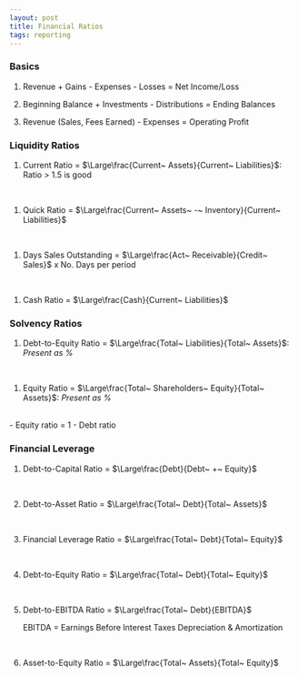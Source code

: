 ```yaml
---
layout: post
title: Financial Ratios
tags: reporting
---
```



### Basics

1. Revenue + Gains - Expenses - Losses = Net Income/Loss

2. Beginning Balance + Investments - Distributions = Ending Balances

3. Revenue (Sales, Fees Earned) - Expenses = Operating Profit

### Liquidity Ratios

1. Current Ratio = $\Large\frac{Current~ Assets}{Current~ Liabilities}$: Ratio > 1.5 is good     
<br>

1. Quick Ratio = $\Large\frac{Current~ Assets~ -~ Inventory}{Current~ Liabilities}$   
<br>

1. Days Sales Outstanding = $\Large\frac{Act~ Receivable}{Credit~ Sales}$ x No. Days per period   
<br>

1. Cash Ratio = $\Large\frac{Cash}{Current~ Liabilities}$  

### Solvency Ratios

1. Debt-to-Equity Ratio = $\Large\frac{Total~ Liabilities}{Total~ Assets}$: *Present as %*   
<br>

1. Equity Ratio = $\Large\frac{Total~ Shareholders~ Equity}{Total~ Assets}$: *Present as %*   
<br> 
   - Equity ratio = 1 - Debt ratio   

### Financial Leverage

1. Debt-to-Capital Ratio = $\Large\frac{Debt}{Debt~ +~ Equity}$   
<br>

2. Debt-to-Asset Ratio = $\Large\frac{Total~ Debt}{Total~ Assets}$    
<br>

3. Financial Leverage Ratio = $\Large\frac{Total~ Debt}{Total~ Equity}$    
<br>

4. Debt-to-Equity Ratio = $\Large\frac{Total~ Debt}{Total~ Equity}$   
<br>

5. Debt-to-EBITDA Ratio = $\Large\frac{Total~ Debt}{EBITDA}$   

   EBITDA = Earnings Before Interest Taxes Depreciation & Amortization   
<br>

6. Asset-to-Equity Ratio = $\Large\frac{Total~ Assets}{Total~ Equity}$   
